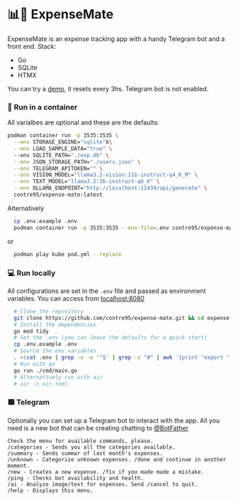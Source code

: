 # 📊🧉 ExpenseMate
ExpenseMate is an expense tracking app with a handy Telegram bot and a front end.
Stack:
 * Go
 * SQLite
 * HTMX

You can try a [demo](https://demo1.contre.io), it resets every 3hs. Telegram bot is not enabled.

### 🦭 Run in a container 
All varialbes are optional and these are the defaults:
```sh
podman container run -p 3535:3535 \
  --env STORAGE_ENGINE="sqlite"b\
  --env LOAD_SAMPLE_DATA="true" \  
  --env SQLITE_PATH="./exp.db" \
  --env JSON_STORAGE_PATH="./users.json" \
  --env TELEGRAM_APITOKEN="" \
  --env VISION_MODEL="llama3.2-vision:11b-instruct-q4_K_M" \
  --env TEXT_MODEL="llama3.2:3b-instruct-q6_K" \
  --env OLLAMA_ENDPOINT="http://localhost:11434/api/generate" \
  contre95/expense-mate:latest
```
Alternatively
```sh
  cp .env.example .env
  podman container run -p 3535:3535 --env-file=.env contre95/expense-mate
```
or 
```sh
  podman play kube pod.yml --replace
```

### 💻 Run locally
All configurations are set in the `.env` file and passed as environment variables. You can access from [localhost:8080](http://localhost:8080)
```sh
  # Clone the repository
  git clone https://github.com/contre95/expense-mate.git && cd expense-mate
  # Install the dependencies
  go mod tidy
  # Set the .env (you can leave the defaults for a quick start)
  cp .env.example .env
  # Source the env variables
  . <(cat .env | grep -v -e '^$' | grep -v "#" | awk '{print "export " $1}')
  # Run with go
  go run ./cmd/main.go
  # Alternatively run with air
  # air -c air.toml
```


### 🟦 Telegram
Optionally you can set up a Telegram bot to interact with the app. All you need is a new bot that can be creating chatting to [@BotFather](https://t.me/BotFather)
```
Check the menu for available commands, please.
/categories - Sends you all the categories available.
/summary - Sends summar of last month's expenses.
/unknown - Categorize unknown expenses. /done and continue in another moment.
/new - Creates a new expense. /fix if you made made a mistake.
/ping - Checks bot availability and health.
/ai - Analyze image/text for expenses. Send /cancel to quit.
/help - Displays this menu.
```
